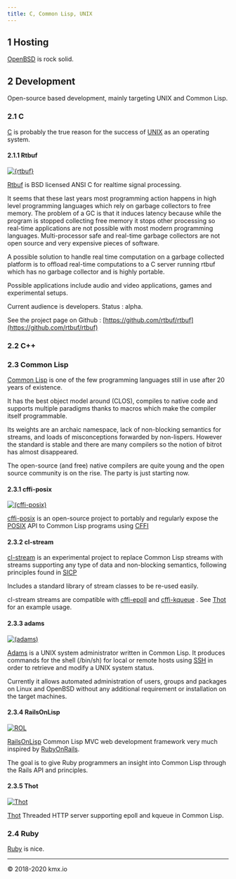```yaml
---
title: C, Common Lisp, UNIX
---
```


## 1 Hosting
[OpenBSD](http://www.openbsd.org) is rock solid.

## 2 Development
Open-source based development, mainly targeting UNIX and
Common Lisp.

### 2.1 C
[C](https://en.wikipedia.org/wiki/C_(programming_language))
is probably the true reason for the success of
[UNIX](https://en.wikipedia.org/wiki/Unix)
as an operating system.

#### 2.1.1 Rtbuf
[![{rtbuf}](https://avatars0.githubusercontent.com/u/61788641?s=96)](https://rtbuf.kmx.io/)

[Rtbuf](https://rtbuf.kmx.io/)
is BSD licensed ANSI C for realtime signal processing.

It seems that these last years most programming action happens in
high level programming languages which rely on garbage collectors
to free memory. The problem of a GC is that it induces latency because
while the program is stopped collecting free memory it stops other
processing so real-time applications are not possible with most modern
programming languages. Multi-processor safe and real-time garbage
collectors are not open source and very expensive pieces of software.

A possible solution to handle real time computation on a garbage
collected platform is to offload real-time computations to a C server
running rtbuf which has no garbage collector and is highly portable.

Possible applications include audio and video applications, games
and experimental setups.

Current audience is developers. Status : alpha.

See the project page on Github :
[https://github.com/rtbuf/rtbuf](https://github.com/rtbuf/rtbuf)

### 2.2 C++

### 2.3 Common Lisp
[Common Lisp](https://cliki.net/)
is one of the few programming languages still in use after
20 years of existence.

It has the best object model around (CLOS), compiles to native
code and supports multiple paradigms thanks to macros which make
the compiler itself programmable.

Its weights are an archaic namespace, lack of non-blocking semantics
for streams, and loads of misconceptions forwarded by non-lispers.
However the standard is stable and there are many compilers so the
notion of bitrot has almost disappeared.

The open-source (and free) native compilers are quite young and the
open source community is on the rise. The party is just starting now.

#### 2.3.1 cffi-posix
[![(cffi-posix)](https://avatars3.githubusercontent.com/u/28656020?s=96)](https://github.com/cffi-posix)

[cffi-posix](https://github.com/cffi-posix)
is an open-source project to portably and regularly expose the
[POSIX](http://pubs.opengroup.org/onlinepubs/9699919799/)
API to Common Lisp programs using
[CFFI](https://common-lisp.net/project/cffi/)

#### 2.3.2 cl-stream
[cl-stream](https://github.com/cl-stream)
is an experimental project to replace Common Lisp streams with
streams supporting any type of data and non-blocking semantics,
following principles found in
[SICP](https://github.com/sarabander/sicp-pdf/blob/master/sicp.pdf)

Includes a standard library of stream classes to be re-used
easily.

cl-stream streams are compatible with
[cffi-epoll](https://github.com/cffi-posix/cffi-epoll)
and
[cffi-kqueue](https://github.com/cffi-posix/cffi-kqueue)
. See
[Thot](https://github.com/RailsOnLisp/thot)
for an example usage.

#### 2.3.3 adams
[![(adams)](https://avatars1.githubusercontent.com/u/38501850?s=96)](https://github.com/cl-adams/adams)

[Adams](https://github.com/cl-adams/adams)
is a UNIX system administrator written in Common Lisp.
It produces commands for the shell (/bin/sh) for local or
remote hosts using
<a href="https://www.openssh.com/" target="_blank">SSH</a>
in order to retrieve and modify a UNIX system status.

Currently it allows automated administration of users, groups and
packages on Linux and OpenBSD without any additional requirement
or installation on the target machines.

#### 2.3.4 RailsOnLisp
[![ROL](https://avatars2.githubusercontent.com/u/11281575?s=96)](https://github.com/RailsOnLisp)

[RailsOnLisp](https://github.com/RailsOnLisp)
Common Lisp MVC web development framework very much
inspired by [RubyOnRails](https://rubyonrails.org/).

The goal is to give Ruby programmers an insight into Common Lisp
through the Rails API and principles.

#### 2.3.5 Thot
[![Thot](https://repository-images.githubusercontent.com/86985450/bb450a80-61f4-11ea-8007-754183b76786)](https://github.com/RailsOnLisp/thot)

[Thot](https://github.com/RailsOnLisp/thot)
Threaded HTTP server supporting epoll and kqueue in Common Lisp.

### 2.4 Ruby
[Ruby](https://www.ruby-lang.org/) is nice.

-----

&copy; 2018-2020 kmx.io
